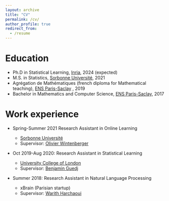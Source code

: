 ```yaml
---
layout: archive
title: "CV"
permalink: /cv/
author_profile: true
redirect_from:
  - /resume
---
```



Education
======

* Ph.D in Statistical Learning, [Inria](https://www.inria.fr/en), 2024 (expected)
* M.S. in Statistics, [Sorbonne Université](https://www.sorbonne-universite.fr/), 2021
* Agrégation de Mathématiques (french diploma for Mathematical teaching), [ENS Paris-Saclay](https://ens-paris-saclay.fr/) , 2019
* Bachelor in Mathematics and Computer Science, [ENS Paris-Saclay](https://ens-paris-saclay.fr/), 2017

Work experience
======
* Spring-Summer 2021
Research Assistant in Online Learning
  * [Sorbonne Université](https://www.sorbonne-universite.fr/)
  * Supervisor: [Olivier Wintenberger](http://wintenberger.fr/)

* Oct 2019-Aug 2020: Research Assistant in Statistical Learning
  * [University College of London](https://www.ucl.ac.uk/)
  * Supervisor: [Benjamin Guedj](https://bguedj.github.io/)

* Summer 2018: Research Assistant in Natural Language Processing
  * xBrain (Parisian startup)
  * Supervisor: [Warith Harchaoui](https://www.harchaoui.org/warith/)
  

  
  
